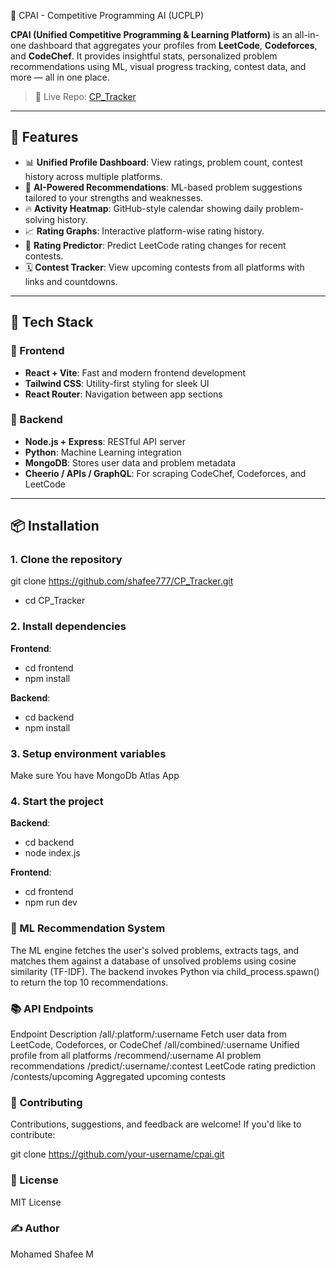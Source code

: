 🧠 CPAI - Competitive Programming AI (UCPLP)

**CPAI (Unified Competitive Programming & Learning Platform)** is an all-in-one dashboard that aggregates your profiles from **LeetCode**, **Codeforces**, and **CodeChef**. It provides insightful stats, personalized problem recommendations using ML, visual progress tracking, contest data, and more — all in one place.
> 🔗 Live Repo: [CP_Tracker](https://github.com/shafee777/CP_Tracker)
---

## 🚀 Features

- 📊 **Unified Profile Dashboard**: View ratings, problem count, contest history across multiple platforms.
- 🤖 **AI-Powered Recommendations**: ML-based problem suggestions tailored to your strengths and weaknesses.
- 🔥 **Activity Heatmap**: GitHub-style calendar showing daily problem-solving history.
- 📈 **Rating Graphs**: Interactive platform-wise rating history.
- 🧪 **Rating Predictor**: Predict LeetCode rating changes for recent contests.
- 🗓️ **Contest Tracker**: View upcoming contests from all platforms with links and countdowns.

---

## 🧩 Tech Stack

### 🔹 Frontend
- **React + Vite**: Fast and modern frontend development
- **Tailwind CSS**: Utility-first styling for sleek UI
- **React Router**: Navigation between app sections

### 🔹 Backend
- **Node.js + Express**: RESTful API server
- **Python**: Machine Learning integration
- **MongoDB**: Stores user data and problem metadata
- **Cheerio / APIs / GraphQL**: For scraping CodeChef, Codeforces, and LeetCode

---

## 📦 Installation

### 1. Clone the repository

git clone https://github.com/shafee777/CP_Tracker.git
- cd CP_Tracker

### 2. Install dependencies
   
**Frontend**:
- cd frontend
- npm install

**Backend**:
- cd backend
- npm install

### 3. Setup environment variables
Make sure You have MongoDb Atlas App

### 4. Start the project
   
**Backend**:
- cd backend
- node index.js

**Frontend**:
- cd frontend
- npm run dev

### 🧠 ML Recommendation System
The ML engine fetches the user's solved problems, extracts tags, and matches them against a database of unsolved problems using cosine similarity (TF-IDF). The backend invokes Python via child_process.spawn() to return the top 10 recommendations.

### 📚 API Endpoints
Endpoint	Description
/all/:platform/:username	Fetch user data from LeetCode, Codeforces, or CodeChef
/all/combined/:username	Unified profile from all platforms
/recommend/:username	AI problem recommendations
/predict/:username/:contest	LeetCode rating prediction
/contests/upcoming	Aggregated upcoming contests


### 🤝 Contributing
Contributions, suggestions, and feedback are welcome! If you'd like to contribute:

git clone https://github.com/your-username/cpai.git

### 📄 License
MIT License

### ✍️ Author
Mohamed Shafee M
